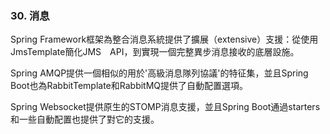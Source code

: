 ### 30. 消息

Spring Framework框架為整合消息系統提供了擴展（extensive）支援：從使用JmsTemplate簡化JMS　API，到實現一個完整異步消息接收的底層設施。

Spring AMQP提供一個相似的用於'高級消息隊列協議'的特征集，並且Spring Boot也為RabbitTemplate和RabbitMQ提供了自動配置選項。

Spring Websocket提供原生的STOMP消息支援，並且Spring Boot通過starters和一些自動配置也提供了對它的支援。
